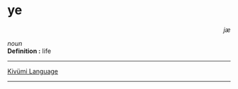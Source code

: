 
# ye

<div align="right"><i>jæ</i></div>

*noun*  
**Definition :** life  

---

[Kivümi Language](../README.md)

---
